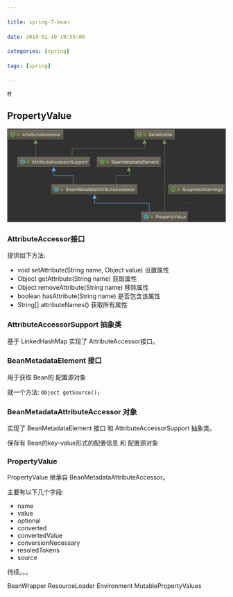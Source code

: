 ```yaml
---

title: spring-7-bean

date: 2019-01-10 19:55:00

categories: [spring]

tags: [spring]

---
```



ff


<!--more-->

## PropertyValue

![](spring-7-bean/PropertyValue.png)

### AttributeAccessor接口

提供如下方法:

- void setAttribute(String name, Object value) 设置属性
- Object getAttribute(String name) 获取属性
- Object removeAttribute(String name) 移除属性
- boolean hasAttribute(String name) 是否包含该属性
- String[] attributeNames() 获取所有属性

### AttributeAccessorSupport 抽象类

基于 LinkedHashMap 实现了 AttributeAccessor接口。

### BeanMetadataElement 接口

用于获取 Bean的 配置源对象

就一个方法: `Object getSource();`

### BeanMetadataAttributeAccessor 对象

实现了 BeanMetadataElement 接口 和 AttributeAccessorSupport 抽象类。

保存有 Bean的key-value形式的配置信息 和 配置源对象

### PropertyValue 
PropertyValue 继承自 BeanMetadataAttributeAccessor。

主要有以下几个字段:

- name
- value
- optional
- converted
- convertedValue
- conversionNecessary
- resoledTokens
- source



待续。。。



BeanWrapper
ResourceLoader
Environment
MutablePropertyValues
